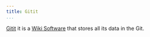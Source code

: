 ```yaml
---
title: Gitit
...
```


[Gitit](http://github.com/jgm/gitit) it is a [Wiki Software](https://en.wikipedia.org/wiki/Wiki_software) that stores all its data in the Git.